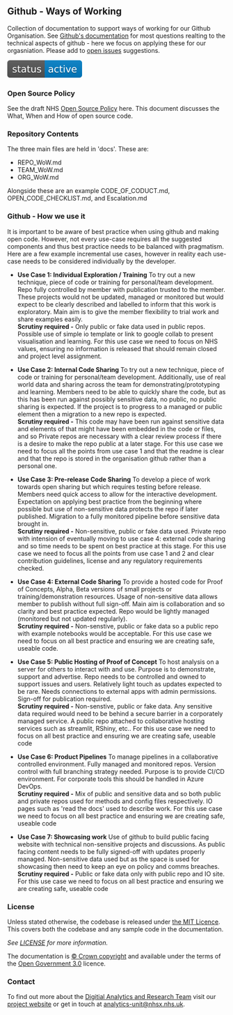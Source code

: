 ## Github - Ways of Working

Collection of documentation to support ways of working for our Github Organisation.  See [Github's documentation](https://docs.github.com/en) for most questions realting to the technical aspects of github - here we focus on applying these for our orgasniation. Please add to [open issues](https://github.com/nhsengland/github-WoW/issues) suggestions.

[![status: active](https://github.com/GIScience/badges/raw/master/status/active.svg)](https://github.com/GIScience/badges#active)

### Open Source Policy

See the draft NHS [Open Source Policy](https://github.com/nhsx/open-source-policy/blob/main/open-source-policy.md#e-assurance-requirements) here.  This document discusses the What, When and How of open source code.

### Repository Contents

The three main files are held in 'docs'.  These are:
- REPO_WoW.md
- TEAM_WoW.md
- ORG_WoW.md

Alongside these are an example CODE_OF_CODUCT.md, OPEN_CODE_CHECKLIST.md, and Escalation.md

### Github - How we use it

It is important to be aware of best practice when using github and making open code.  However, not every use-case requires all the suggested components and thus best practice needs to be balanced with pragmatism.  Here are a few example incremental use cases, however in reality each use-case needs to be considered individually by the developer. 

- **Use Case 1: Individual Exploration / Training** 
To try out a new technique, piece of code or training for personal/team development.   Repo fully controlled by member with publication trusted to the member.   These projects would not be updated, managed or monitored but would expect to be clearly described and labelled to inform that this work is exploratory.  Main aim is to give the member flexibility to trial work and share examples easily.  \
**Scrutiny required -** Only public or fake data used in public repos.  Possible use of simple io template or link to google collab to present visualisation and learning.  For this use case we need to focus on NHS values, ensuring no information is released that should remain closed and project level assignment.

- **Use Case 2: Internal Code Sharing** 
To try out a new technique, piece of code or training for personal/team development.  Additionally, use of real world data and sharing across the team for demonstrating/prototyping and learning.    Members need to be able to quickly share the code, but as this has been run against possibly sensitive data, no public, no public sharing is expected.  If the project is to progress to a managed or public element then a migration to a new repo is expected. \
**Scrutiny required -** This code may have been run against sensitive data and elements of that might have been embedded in the code or files, and so Private repos are necessary with a clear review process if there is a desire to make the repo public at a later stage.  For this use case we need to focus all the points from use case 1 and that the readme is clear and that the repo is stored in the organisation github rather than a personal one.

- **Use Case 3: Pre-release Code Sharing** 
To develop a piece of work towards open sharing but which requires testing before release.  Members need quick access to allow for the interactive development.  Expectation on applying best practice from the beginning where possible but use of non-sensitive data protects the repo if later published.  Migration to a fully monitored pipeline before sensitive data brought in. \
**Scrutiny required -** Non-sensitive, public or fake data used.  Private repo with intension of eventually moving to use case 4: external code sharing and so time needs to be spent on best practice at this stage.  For this use case we need to focus all the points from use case 1 and 2 and clear contribution guidelines, license and any regulatory requirements checked.

- **Use Case 4: External Code Sharing** 
To provide a hosted code for Proof of Concepts, Alpha, Beta versions of small projects or training/demonstration resources.  Usage of non-sensitive data allows member to publish without full sign-off.  Main aim is collaboration and so clarity and best practice expected.  Repo would be lightly managed (monitored but not updated regularly). \
**Scrutiny required -** Non-senstive, public or fake data so a public repo with example notebooks would be acceptable.  For this use case we need to focus on all best practice and ensuring we are creating safe, useable code.

- **Use Case 5: Public Hosting of Proof of Concept** 
To host analysis on a server for others to interact with and use.  Purpose is to demonstrate, support and advertise.  Repo needs to be controlled and owned to support issues and users.  Relatively light touch as updates expected to be rare.  Needs connections to external apps with admin permissions.  Sign-off for publication required. \
**Scrutiny required -** Non-senstive, public or fake data.  Any sensitive data required would need to be behind a secure barrier in a corporately managed service.  A public repo attached to collaborative hosting services such as streamlit, RShiny, etc..  For this use case we need to focus on all best practice and ensuring we are creating safe, useable code

- **Use Case 6: Product Pipelines** 
To manage pipelines in a collaborative controlled environment.  Fully managed and monitored repos.  Version control with full branching strategy needed.  Purpose is to provide CI/CD environment.  For corporate tools this should be handled in Azure DevOps. \
**Scrutiny required -** Mix of public and sensitive data and so both public and private repos used for methods and config files respectively.   IO pages such as 'read the docs' used to describe work.  For this use case we need to focus on all best practice and ensuring we are creating safe, useable code

- **Use Case 7: Showcasing work** 
Use of github to build public facing website with technical non-sensitive projects and discussions.  As public facing content needs to be fully signed-off with updates properly managed.  Non-sensitive data used but as the space is used for showcasing then need to keep an eye on policy and comms breaches. \
**Scrutiny required -** Public or fake data only with public repo and IO site.  For this use case we need to focus on all best practice and ensuring we are creating safe, useable code


### License

Unless stated otherwise, the codebase is released under [the MIT Licence][mit].
This covers both the codebase and any sample code in the documentation.

_See [LICENSE](./LICENSE) for more information._

The documentation is [© Crown copyright][copyright] and available under the terms
of the [Open Government 3.0][ogl] licence.

[mit]: LICENCE
[copyright]: http://www.nationalarchives.gov.uk/information-management/re-using-public-sector-information/uk-government-licensing-framework/crown-copyright/
[ogl]: http://www.nationalarchives.gov.uk/doc/open-government-licence/version/3/

### Contact

To find out more about the [Digitial Analytics and Research Team](https://www.nhsx.nhs.uk/key-tools-and-info/nhsx-analytics-unit/) visit our [project website](https://nhsx.github.io/AnalyticsUnit/projects.html) or get in touch at [analytics-unit@nhsx.nhs.uk](mailto:analytics-unit@nhsx.nhs.uk).
